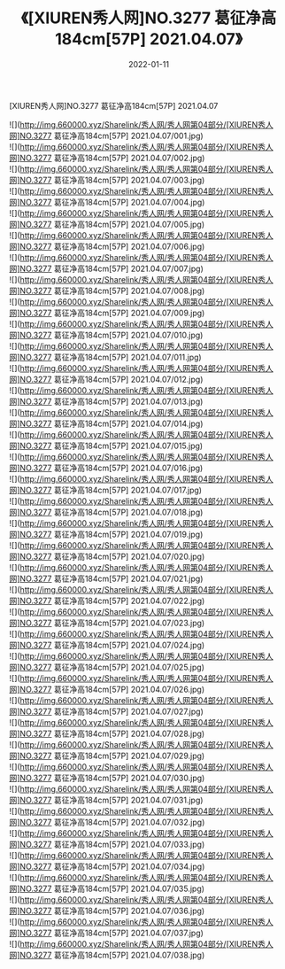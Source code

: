 ﻿---
layout: post
title:  《[XIUREN秀人网]NO.3277 葛征净高184cm[57P] 2021.04.07》
date:   2022-01-11
img: http://img.660000.xyz/Sharelink/秀人网/秀人网第04部分/[XIUREN秀人网]NO.3277 葛征净高184cm[57P] 2021.04.07/000.jpg
categories: [美女, 清纯, 唯美]
---

[XIUREN秀人网]NO.3277 葛征净高184cm[57P] 2021.04.07

 ![](http://img.660000.xyz/Sharelink/秀人网/秀人网第04部分/[XIUREN秀人网]NO.3277 葛征净高184cm[57P] 2021.04.07/001.jpg) <br>![](http://img.660000.xyz/Sharelink/秀人网/秀人网第04部分/[XIUREN秀人网]NO.3277 葛征净高184cm[57P] 2021.04.07/002.jpg) <br>![](http://img.660000.xyz/Sharelink/秀人网/秀人网第04部分/[XIUREN秀人网]NO.3277 葛征净高184cm[57P] 2021.04.07/003.jpg) <br>![](http://img.660000.xyz/Sharelink/秀人网/秀人网第04部分/[XIUREN秀人网]NO.3277 葛征净高184cm[57P] 2021.04.07/004.jpg) <br>![](http://img.660000.xyz/Sharelink/秀人网/秀人网第04部分/[XIUREN秀人网]NO.3277 葛征净高184cm[57P] 2021.04.07/005.jpg) <br>![](http://img.660000.xyz/Sharelink/秀人网/秀人网第04部分/[XIUREN秀人网]NO.3277 葛征净高184cm[57P] 2021.04.07/006.jpg) <br>![](http://img.660000.xyz/Sharelink/秀人网/秀人网第04部分/[XIUREN秀人网]NO.3277 葛征净高184cm[57P] 2021.04.07/007.jpg) <br>![](http://img.660000.xyz/Sharelink/秀人网/秀人网第04部分/[XIUREN秀人网]NO.3277 葛征净高184cm[57P] 2021.04.07/008.jpg) <br>![](http://img.660000.xyz/Sharelink/秀人网/秀人网第04部分/[XIUREN秀人网]NO.3277 葛征净高184cm[57P] 2021.04.07/009.jpg) <br>![](http://img.660000.xyz/Sharelink/秀人网/秀人网第04部分/[XIUREN秀人网]NO.3277 葛征净高184cm[57P] 2021.04.07/010.jpg) <br>![](http://img.660000.xyz/Sharelink/秀人网/秀人网第04部分/[XIUREN秀人网]NO.3277 葛征净高184cm[57P] 2021.04.07/011.jpg) <br>![](http://img.660000.xyz/Sharelink/秀人网/秀人网第04部分/[XIUREN秀人网]NO.3277 葛征净高184cm[57P] 2021.04.07/012.jpg) <br>![](http://img.660000.xyz/Sharelink/秀人网/秀人网第04部分/[XIUREN秀人网]NO.3277 葛征净高184cm[57P] 2021.04.07/013.jpg) <br>![](http://img.660000.xyz/Sharelink/秀人网/秀人网第04部分/[XIUREN秀人网]NO.3277 葛征净高184cm[57P] 2021.04.07/014.jpg) <br>![](http://img.660000.xyz/Sharelink/秀人网/秀人网第04部分/[XIUREN秀人网]NO.3277 葛征净高184cm[57P] 2021.04.07/015.jpg) <br>![](http://img.660000.xyz/Sharelink/秀人网/秀人网第04部分/[XIUREN秀人网]NO.3277 葛征净高184cm[57P] 2021.04.07/016.jpg) <br>![](http://img.660000.xyz/Sharelink/秀人网/秀人网第04部分/[XIUREN秀人网]NO.3277 葛征净高184cm[57P] 2021.04.07/017.jpg) <br>![](http://img.660000.xyz/Sharelink/秀人网/秀人网第04部分/[XIUREN秀人网]NO.3277 葛征净高184cm[57P] 2021.04.07/018.jpg) <br>![](http://img.660000.xyz/Sharelink/秀人网/秀人网第04部分/[XIUREN秀人网]NO.3277 葛征净高184cm[57P] 2021.04.07/019.jpg) <br>![](http://img.660000.xyz/Sharelink/秀人网/秀人网第04部分/[XIUREN秀人网]NO.3277 葛征净高184cm[57P] 2021.04.07/020.jpg) <br>![](http://img.660000.xyz/Sharelink/秀人网/秀人网第04部分/[XIUREN秀人网]NO.3277 葛征净高184cm[57P] 2021.04.07/021.jpg) <br>![](http://img.660000.xyz/Sharelink/秀人网/秀人网第04部分/[XIUREN秀人网]NO.3277 葛征净高184cm[57P] 2021.04.07/022.jpg) <br>![](http://img.660000.xyz/Sharelink/秀人网/秀人网第04部分/[XIUREN秀人网]NO.3277 葛征净高184cm[57P] 2021.04.07/023.jpg) <br>![](http://img.660000.xyz/Sharelink/秀人网/秀人网第04部分/[XIUREN秀人网]NO.3277 葛征净高184cm[57P] 2021.04.07/024.jpg) <br>![](http://img.660000.xyz/Sharelink/秀人网/秀人网第04部分/[XIUREN秀人网]NO.3277 葛征净高184cm[57P] 2021.04.07/025.jpg) <br>![](http://img.660000.xyz/Sharelink/秀人网/秀人网第04部分/[XIUREN秀人网]NO.3277 葛征净高184cm[57P] 2021.04.07/026.jpg) <br>![](http://img.660000.xyz/Sharelink/秀人网/秀人网第04部分/[XIUREN秀人网]NO.3277 葛征净高184cm[57P] 2021.04.07/027.jpg) <br>![](http://img.660000.xyz/Sharelink/秀人网/秀人网第04部分/[XIUREN秀人网]NO.3277 葛征净高184cm[57P] 2021.04.07/028.jpg) <br>![](http://img.660000.xyz/Sharelink/秀人网/秀人网第04部分/[XIUREN秀人网]NO.3277 葛征净高184cm[57P] 2021.04.07/029.jpg) <br>![](http://img.660000.xyz/Sharelink/秀人网/秀人网第04部分/[XIUREN秀人网]NO.3277 葛征净高184cm[57P] 2021.04.07/030.jpg) <br>![](http://img.660000.xyz/Sharelink/秀人网/秀人网第04部分/[XIUREN秀人网]NO.3277 葛征净高184cm[57P] 2021.04.07/031.jpg) <br>![](http://img.660000.xyz/Sharelink/秀人网/秀人网第04部分/[XIUREN秀人网]NO.3277 葛征净高184cm[57P] 2021.04.07/032.jpg) <br>![](http://img.660000.xyz/Sharelink/秀人网/秀人网第04部分/[XIUREN秀人网]NO.3277 葛征净高184cm[57P] 2021.04.07/033.jpg) <br>![](http://img.660000.xyz/Sharelink/秀人网/秀人网第04部分/[XIUREN秀人网]NO.3277 葛征净高184cm[57P] 2021.04.07/034.jpg) <br>![](http://img.660000.xyz/Sharelink/秀人网/秀人网第04部分/[XIUREN秀人网]NO.3277 葛征净高184cm[57P] 2021.04.07/035.jpg) <br>![](http://img.660000.xyz/Sharelink/秀人网/秀人网第04部分/[XIUREN秀人网]NO.3277 葛征净高184cm[57P] 2021.04.07/036.jpg) <br>![](http://img.660000.xyz/Sharelink/秀人网/秀人网第04部分/[XIUREN秀人网]NO.3277 葛征净高184cm[57P] 2021.04.07/037.jpg) <br>![](http://img.660000.xyz/Sharelink/秀人网/秀人网第04部分/[XIUREN秀人网]NO.3277 葛征净高184cm[57P] 2021.04.07/038.jpg) <br>